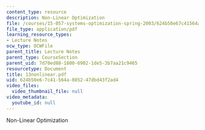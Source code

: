 ```yaml
---
content_type: resource
description: Non-Linear Optimization
file: /courses/15-057-systems-optimization-spring-2003/624b50e67c41564a085247dbd43f2ad4_13nonlinear.pdf
file_type: application/pdf
learning_resource_types:
- Lecture Notes
ocw_type: OCWFile
parent_title: Lecture Notes
parent_type: CourseSection
parent_uid: 7d70ed88-1800-6902-1de5-3b7aa21c9465
resourcetype: Document
title: 13nonlinear.pdf
uid: 624b50e6-7c41-564a-0852-47dbd43f2ad4
video_files:
  video_thumbnail_file: null
video_metadata:
  youtube_id: null
---
```

Non-Linear Optimization

